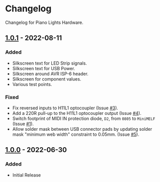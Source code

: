 # Changelog

Changelog for Piano Lights Hardware.

## [1.0.1] - 2022-08-11

### Added

- Silkscreen text for LED Strip signals.
- Silkscreen text for USB Power.
- Silkscreen around AVR ISP-6 header.
- Silkscreen for component values.
- Various test points.

### Fixed

- Fix reversed inputs to H11L1 optocoupler (Issue [#3]).
- Add a 220R pull-up to the H11L1 optocoupler output (Issue [#4]).
- Switch footprint of MIDI IN protection diode, `D2`, from `0805` to `MiniMELF` (Issue [#1]).
- Allow solder mask between USB connector pads by updating solder mask "minimum web width" constraint to 0.05mm. (Issue [#5]).

[#1]: https://github.com/ddribin/piano-lights-hw/issues/1
[#3]: https://github.com/ddribin/piano-lights-hw/issues/3
[#4]: https://github.com/ddribin/piano-lights-hw/issues/4
[#5]: https://github.com/ddribin/piano-lights-hw/issues/5

## [1.0.0] - 2022-06-30

### Added

- Initial Release


[unreleased]: https://github.com/ddribin/piano-lights-hw/compare/v1.0.1...HEAD
[1.0.1]: https://github.com/ddribin/piano-lights-hw/releases/tag/v1.0.0...v1.0.1
[1.0.0]: https://github.com/ddribin/piano-lights-hw/releases/tag/v1.0.0
